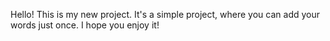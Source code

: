 Hello! This is my new project. It's a simple project, where you can add your words just once. I hope you enjoy it!
